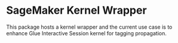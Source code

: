 # SageMaker Kernel Wrapper

This package hosts a kernel wrapper and the current use case is to enhance Glue Interactive Session kernel for tagging propagation.

